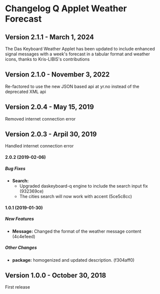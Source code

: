 # Changelog Q Applet Weather Forecast

## Version 2.1.1 - March 1, 2024

The Das Keyboard Weather Applet has been updated to include enhanced signal messages with a week's forecast in a tabular format and weather icons, thanks to Kris-LIBIS's contributions

## Version 2.1.0 - November 3, 2022

Re-factored to use the new JSON based api at yr.no instead of the deprecated XML api

## Version 2.0.4 - May 15, 2019

Removed internet connection error

## Version 2.0.3 - Arpil 30, 2019

Handled internet connection error

#### 2.0.2 (2019-02-06)

##### Bug Fixes

* **Search:**  
  * Upgraded daskeyboard-q engine to include the search input fix (932369ce)
  * The cities search will now work with accent (5ce5c8cc)

#### 1.0.1 (2019-01-30)

##### New Features

* **Message:**  Changed the format of the weather message content (4c4e1eed)

##### Other Changes

* **package:**  homogenized and updated description. (f304aff0)

## Version 1.0.0 - October 30, 2018

First release
